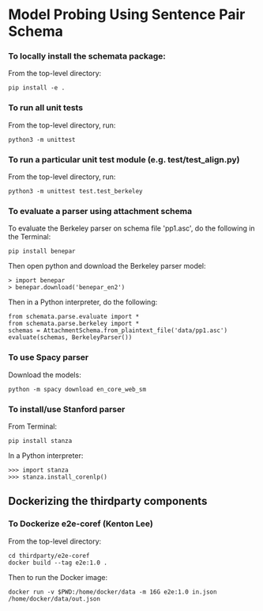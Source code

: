 # Model Probing Using Sentence Pair Schema

### To locally install the schemata package:

From the top-level directory:

    pip install -e .

### To run all unit tests

From the top-level directory, run: 
    
    python3 -m unittest

### To run a particular unit test module (e.g. test/test_align.py)

From the top-level directory, run:

    python3 -m unittest test.test_berkeley
 
### To evaluate a parser using attachment schema
 
To evaluate the Berkeley parser on schema file 'pp1.asc', do the following
in the Terminal:

    pip install benepar

Then open python and download the Berkeley parser model:

    > import benepar
    > benepar.download('benepar_en2')

Then in a Python interpreter, do the following:


    from schemata.parse.evaluate import * 
    from schemata.parse.berkeley import *
    schemas = AttachmentSchema.from_plaintext_file('data/pp1.asc')
    evaluate(schemas, BerkeleyParser())        


### To use Spacy parser

Download the models:

    python -m spacy download en_core_web_sm
    
    
### To install/use Stanford parser

From Terminal:

    pip install stanza

In a Python interpreter:

    >>> import stanza
    >>> stanza.install_corenlp()
    

    
## Dockerizing the thirdparty components

### To Dockerize e2e-coref (Kenton Lee)

From the top-level directory:

    cd thirdparty/e2e-coref
    docker build --tag e2e:1.0 . 
    
Then to run the Docker image:

    docker run -v $PWD:/home/docker/data -m 16G e2e:1.0 in.json /home/docker/data/out.json
    





    